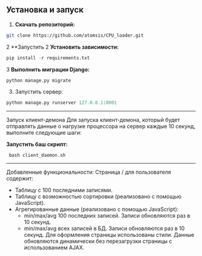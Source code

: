 ## Установка и запуск

1. **Скачать репозиторий:**
```bash
git clone https://github.com/atomsis/CPU_loader.git
```
2 **Запустить 
2  **Установить зависимости:**
```python
pip install -r requirements.txt
```
3 **Выполнить миграции Django:**
```bash
python manage.py migrate
```
3. Запустить сервер:
```python
python manage.py runserver 127.0.0.1:8001
```
-----------------------------------------------------------
Запуск клиент-демона
Для запуска клиент-демона, который будет отправлять данные о нагрузке процессора на сервер каждые 10 секунд, выполните следующие шаги:

**Запустить баш скрипт:**
```
 bash client_daemon.sh
```
----------------------------------------------------------------
Добавленные функциональности:
Страница / для пользователя содержит:
  - Таблицу с 100 последними записями.
  - Таблицу с возможностью сортировки (реализовано с помощью JavaScript).
  - Агрегированные данные (реализовано с помощью JavaScript):
    - min/max/avg 100 последних записей. Записи обновляются раз в 10 секунд.
    - min/max/avg всех записей в БД. Записи обновляются раз в 10 секунд.
Для оформления страницы использованы стили. Данные обновляются динамически без перезагрузки страницы с использованием AJAX.
